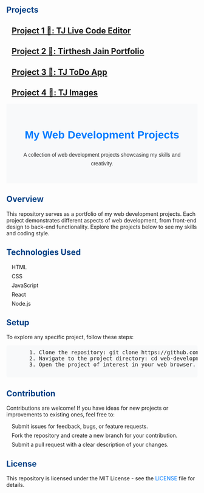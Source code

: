 <body>
  <section id="projects">
    <h2 style="color: #004085;">Projects</h2>
    <ul style="list-style-type: none; padding: 0; margin-left: 1em;">
<h2><li style="margin-bottom: 0.5em;"><a href="https://tjcode.netlify.app/">Project 1 🔗: TJ Live Code Editor</li></a></h2>
<h2><li style="margin-bottom: 0.5em;"><a href="https://tirtheshjain.netlify.app/">Project 2 🔗: Tirthesh Jain Portfolio</li></a></h2>
<h2><li style="margin-bottom: 0.5em;"><a href="https://tjtodo.netlify.app/">Project 3 🔗: TJ ToDo App</li></a></h2>
<h2><li style="margin-bottom: 0.5em;"><a href="https://tjimages.netlify.app/">Project 4 🔗: TJ Images</li></a></h2>
    </ul>
  </section>


  <header style="font-family: 'Arial', sans-serif; line-height: 1.6; color: #333; max-width: 800px; margin: 0 auto; padding: 20px; background-color: #f8f9fa;">
    <h1 style="color: #007bff;">My Web Development Projects</h1>
    <p style="margin-bottom: 1.5em;">A collection of web development projects showcasing my skills and creativity.</p>
  </header>


  <section id="overview">
    <h2 style="color: #004085;">Overview</h2>
    <p>
      This repository serves as a portfolio of my web development projects. Each project demonstrates different aspects of web development, from front-end design to back-end functionality. Explore the projects below to see my skills and coding style.
    </p>
  </section>


  <section id="technologies">
    <h2 style="color: #004085;">Technologies Used</h2>
    <ul style="list-style-type: none; padding: 0; margin-left: 1em;">
      <!-- List the technologies used in your projects -->
      <li style="margin-bottom: 0.5em;">HTML</li>
      <li style="margin-bottom: 0.5em;">CSS</li>
      <li style="margin-bottom: 0.5em;">JavaScript</li>
      <li style="margin-bottom: 0.5em;">React</li>
      <li style="margin-bottom: 0.5em;">Node.js</li>
    </ul>
  </section>

  <section id="setup">
    <h2 style="color: #004085;">Setup</h2>
    <p>
      To explore any specific project, follow these steps:
    </p>
    <pre style="background-color: #f8f9fa; padding: 10px; border-radius: 5px;">
      1. Clone the repository: git clone https://github.com/your-username/web-development-projects.git
      2. Navigate to the project directory: cd web-development-projects
      3. Open the project of interest in your web browser.
    </pre>
  </section>

  <section id="contribution">
    <h2 style="color: #004085;">Contribution</h2>
    <p>
      Contributions are welcome! If you have ideas for new projects or improvements to existing ones, feel free to:
    </p>
    <ul style="list-style-type: none; padding: 0; margin-left: 1em;">
      <li style="margin-bottom: 0.5em;">Submit issues for feedback, bugs, or feature requests.</li>
      <li style="margin-bottom: 0.5em;">Fork the repository and create a new branch for your contribution.</li>
      <li style="margin-bottom: 0.5em;">Submit a pull request with a clear description of your changes.</li>
    </ul>
  </section>

  <section id="license">
    <h2 style="color: #004085;">License</h2>
    <p>
      This repository is licensed under the MIT License - see the <a href="LICENSE" style="text-decoration: none; color: #007bff;">LICENSE</a> file for details.
    </p>
  </section>

</body>
</html>
